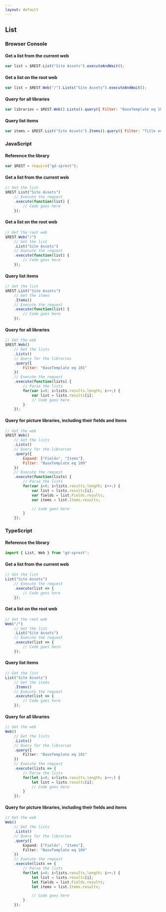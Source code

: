 ```yaml
---
layout: default
---
```


## List

### Browser Console

#### Get a list from the current web

```js
var list = $REST.List("Site Assets").executeAndWait();
```

#### Get a list on the root web

```js
var list = $REST.Web("/").Lists("Site Assets").executeAndWait();
```

#### Query for all libraries

```js
var libraries = $REST.Web().Lists().query({ Filter: "BaseTemplate eq 101" }).executeAndWait();
```

#### Query list items

```js
var items = $REST.List("Site Assets").Items().query({ Filter: "Title eq 'My Filter'" }).executeAndWait();
```

### JavaScript

#### Reference the library

```js
var $REST = require("gd-sprest");
```

#### Get a list from the current web

```js
// Get the list
$REST.List("Site Assets")
    // Execute the request
    .execute(function(list) {
        // Code goes here
    });
```

#### Get a list on the root web

```js
// Get the root web
$REST.Web("/")
    // Get the list
    .List("Site Assets")
    // Execute the request
    .execute(function(list) {
        // Code goes here
    });
```

#### Query list items

```js
// Get the list
$REST.List("Site Assets")
    // Get the items
    .Items()
    // Execute the request
    .execute(function(list) {
        // Code goes here
    });
```

#### Query for all libraries

```js
// Get the web
$REST.Web()
    // Get the lists
    .Lists()
    // Query for the libraries
    .query({
        Filter: "BaseTemplate eq 101"
    })
    // Execute the request
    .execute(function(lists) {
        // Parse the lists
        for(var i=0; i<lists.results.length; i++;) {
            var list = lists.results[i];
            // Code goes here
        }
    });
```

#### Query for picture libraries, including their fields and items

```js
// Get the web
$REST.Web()
    // Get the lists
    .Lists()
    // Query for the libraries
    .query({
        Expand: ["Fields", "Items"],
        Filter: "BaseTemplate eq 109"
    })
    // Execute the request
    .execute(function(lists) {
        // Parse the lists
        for(var i=0; i<lists.results.length; i++;) {
            var list = lists.results[i];
            var fields = list.Fields.results;
            var items = list.Items.results;

            // Code goes here
        }
    });
```

### TypeScript

#### Reference the library

```ts
import { List, Web } from "gd-sprest";
```

#### Get a list from the current web

```ts
// Get the list
List("Site Assets")
    // Execute the request
    .execute(list => {
        // Code goes here
    });
```

#### Get a list on the root web

```ts
// Get the root web
Web("/")
    // Get the list
    .List("Site Assets")
    // Execute the request
    .execute(list => {
        // Code goes here
    });
```

#### Query list items

```ts
// Get the list
List("Site Assets")
    // Get the items
    .Items()
    // Execute the request
    .execute(list => {
        // Code goes here
    });
```

#### Query for all libraries

```ts
// Get the web
Web()
    // Get the lists
    .Lists()
    // Query for the libraries
    .query({
        Filter: "BaseTemplate eq 101"
    })
    // Execute the request
    .execute(lists => {
        // Parse the lists
        for(let i=0; i<lists.results.length; i++;) {
            let list = lists.results[i];
            // Code goes here
        }
    });
```

#### Query for picture libraries, including their fields and items

```ts
// Get the web
Web()
    // Get the lists
    .Lists()
    // Query for the libraries
    .query({
        Expand: ["Fields", "Items"],
        Filter: "BaseTemplate eq 109"
    })
    // Execute the request
    .execute(lists => {
        // Parse the lists
        for(let i=0; i<lists.results.length; i++;) {
            let list = lists.results[i];
            let fields = list.Fields.results;
            let items = list.Items.results;

            // Code goes here
        }
    });
```